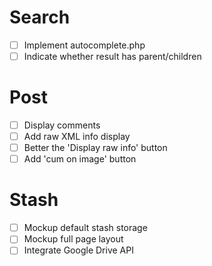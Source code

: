 # Search
- [ ] Implement autocomplete.php
- [ ] Indicate whether result has parent/children

# Post
- [ ] Display comments
- [ ] Add raw XML info display
- [ ] Better the 'Display raw info' button
- [ ] Add 'cum on image' button

# Stash
- [ ] Mockup default stash storage
- [ ] Mockup full page layout
- [ ] Integrate Google Drive API
